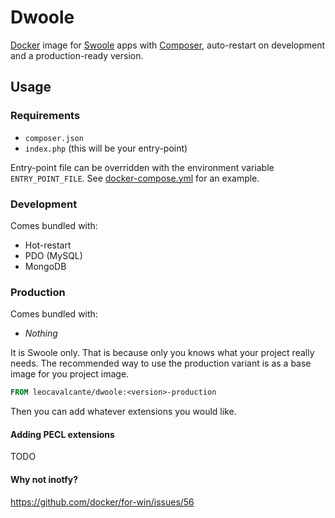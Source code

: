 # Dwoole
[Docker](https://www.docker.com/) image for [Swoole](https://www.swoole.co.uk/) apps with [Composer](https://getcomposer.org/), auto-restart on development and a production-ready version.

## Usage

### Requirements
- `composer.json`
- `index.php` (this will be your entry-point)

Entry-point file can be overridden with the environment variable `ENTRY_POINT_FILE`. See [docker-compose.yml](https://github.com/leocavalcante/siler/blob/master/examples/swoole-chat/docker-compose.yml) for an example.

### Development
Comes bundled with:
- Hot-restart
- PDO (MySQL)
- MongoDB

### Production
Comes bundled with:
- *Nothing*

It is Swoole only. That is because only you knows what your project really needs.
The recommended way to use the production variant is as a base image for you project image.

```Dockerfile
FROM leocavalcante/dwoole:<version>-production
```

Then you can add whatever extensions you would like.

#### Adding PECL extensions
TODO

#### Why not inotfy?
https://github.com/docker/for-win/issues/56
